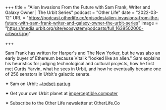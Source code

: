 +++
title = "Alien Invasions From the Future with Sam Frank, Writer and Galaxy Owner | The Urbit Series"
podcast = "Other Life"
date = "2022-03-12"
URL = "https://podcast.otherlife.co/episodes/alien-invasions-from-the-future-with-sam-frank-writer-and-galaxy-owner-the-urbit-series"
image = "https://media.urbit.org/site/ecosystem/podcasts/full_1639502000-artwork.jpg"

+++

Sam Frank has written for Harper's and The New Yorker, but he was also an early buyer of Ethereum because Vitalik "looked like an alien." Sam explains his heuristics for judging technological and cultural projects, how he first met Curtis Yarvin, what he sees in Urbit, and how he eventually became one of 256 senators in Urbit's galactic senate.

✦ Sam on Urbit: [~todset-partug](https://urbit.org/ids/~todset-partug)

✦ Get your own Urbit planet at [imperceptible.computer](https://imperceptible.computer)

✦ Subscribe to the Other Life newsletter at OtherLife.Co